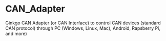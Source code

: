 # CAN_Adapter
Ginkgo CAN Adapter (or CAN Interface) to control CAN devices (standard CAN protocol) through PC (Windows, Linux, Mac), Android, Rapsberry Pi, and more)

